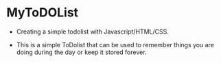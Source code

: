 # MyToDOList
- Creating a simple todolist with Javascript/HTML/CSS.




- This is a simple ToDolist that can be used to remember things you are doing during the day or keep it stored forever.
